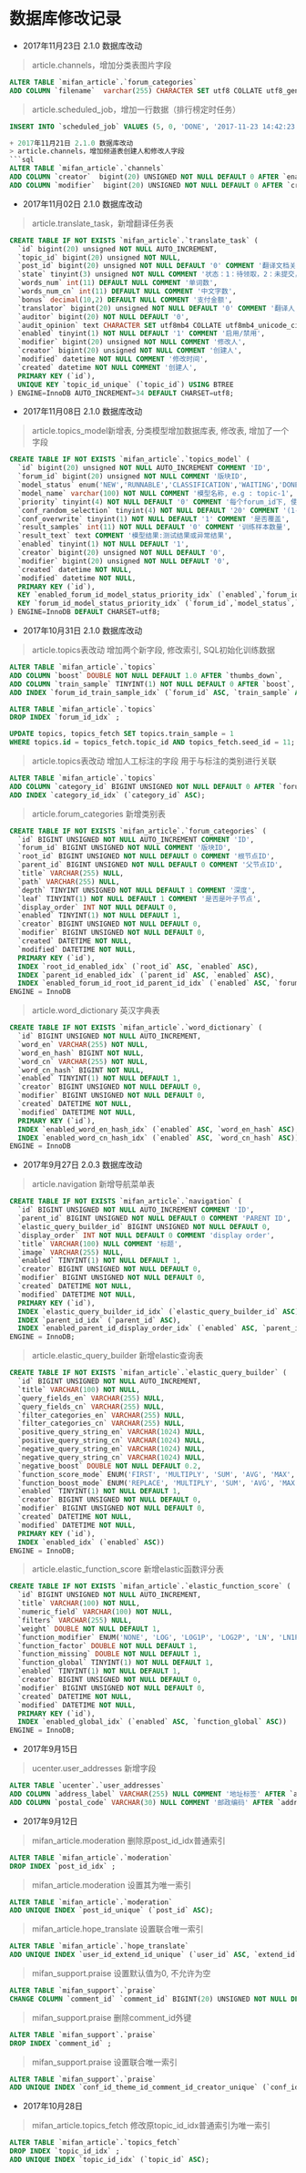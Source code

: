 # 数据库修改记录
+ 2017年11月23日 2.1.0 数据库改动

> article.channels，增加分类表图片字段
```sql
ALTER TABLE `mifan_article`.`forum_categories`
ADD COLUMN `filename`  varchar(255) CHARACTER SET utf8 COLLATE utf8_general_ci NOT NULL COMMENT '分类图片' AFTER `title`;
```

> article.scheduled_job，增加一行数据（排行榜定时任务）
```sql
INSERT INTO `scheduled_job` VALUES (5, 0, 'DONE', '2017-11-23 14:42:23', '2017-11-23 14:42:26', '2017-11-23 14:42:30', NULL, '排行榜定时', 1);

+ 2017年11月21日 2.1.0 数据库改动
> article.channels，增加频道表创建人和修改人字段
```sql
ALTER TABLE `mifan_article`.`channels`
ADD COLUMN `creator`  bigint(20) UNSIGNED NOT NULL DEFAULT 0 AFTER `enabled`,
ADD COLUMN `modifier`  bigint(20) UNSIGNED NOT NULL DEFAULT 0 AFTER `creator`;
```

+ 2017年11月02日 2.1.0 数据库改动
> article.translate_task，新增翻译任务表
```sql
CREATE TABLE IF NOT EXISTS `mifan_article`.`translate_task` (
  `id` bigint(20) unsigned NOT NULL AUTO_INCREMENT,
  `topic_id` bigint(20) unsigned NOT NULL,
  `post_id` bigint(20) unsigned NOT NULL DEFAULT '0' COMMENT '翻译文档关联id',
  `state` tinyint(3) unsigned NOT NULL COMMENT '状态：1：待领取，2：未提交，3：待审核，4：审核中，5：审核失败，6：审核成功，7：已支付',
  `words_num` int(11) DEFAULT NULL COMMENT '单词数',
  `words_num_cn` int(11) DEFAULT NULL COMMENT '中文字数',
  `bonus` decimal(10,2) DEFAULT NULL COMMENT '支付金额',
  `translator` bigint(20) unsigned NOT NULL DEFAULT '0' COMMENT '翻译人',
  `auditor` bigint(20) NOT NULL DEFAULT '0',
  `audit_opinion` text CHARACTER SET utf8mb4 COLLATE utf8mb4_unicode_ci COMMENT '审核员反馈',
  `enabled` tinyint(1) NOT NULL DEFAULT '1' COMMENT '启用/禁用',
  `modifier` bigint(20) unsigned NOT NULL COMMENT '修改人',
  `creator` bigint(20) unsigned NOT NULL COMMENT '创建人',
  `modified` datetime NOT NULL COMMENT '修改时间',
  `created` datetime NOT NULL COMMENT '创建人',
  PRIMARY KEY (`id`),
  UNIQUE KEY `topic_id_unique` (`topic_id`) USING BTREE
) ENGINE=InnoDB AUTO_INCREMENT=34 DEFAULT CHARSET=utf8;
```
+ 2017年11月08日 2.1.0 数据库改动
> article.topics_model新增表, 分类模型增加数据库表, 修改表, 增加了一个字段
```sql
CREATE TABLE IF NOT EXISTS `mifan_article`.`topics_model` (
  `id` bigint(20) unsigned NOT NULL AUTO_INCREMENT COMMENT 'ID',
  `forum_id` bigint(20) unsigned NOT NULL COMMENT '版块ID',
  `model_status` enum('NEW','RUNNABLE','CLASSIFICATION','WAITING','DONE','DELETE','TERMINATED') NOT NULL DEFAULT 'NEW' COMMENT 'NEW:新创建的模型\nRUNNABLE:正在执行训练的模型\nCLASSIFICATION:正在执行全量分类\nWAITING:等待\nDONE:完成\nDELETE:已经被删除, 无法回滚\nTERMINATED:训练中的模型被终止',
  `model_name` varchar(100) NOT NULL COMMENT '模型名称, e.g : topic-1',
  `priority` tinyint(4) NOT NULL DEFAULT '0' COMMENT '每个forum_id下, 使用一个优先级最高的模型用于分类',
  `conf_random_selection` tinyint(4) NOT NULL DEFAULT '20' COMMENT '(1-100) n%用于测试数据',
  `conf_overwrite` tinyint(1) NOT NULL DEFAULT '1' COMMENT '是否覆盖',
  `result_samples` int(11) NOT NULL DEFAULT '0' COMMENT '训练样本数量',
  `result_text` text COMMENT '模型结果:测试结果或异常结果',
  `enabled` tinyint(1) NOT NULL DEFAULT '1',
  `creator` bigint(20) unsigned NOT NULL DEFAULT '0',
  `modifier` bigint(20) unsigned NOT NULL DEFAULT '0',
  `created` datetime NOT NULL,
  `modified` datetime NOT NULL,
  PRIMARY KEY (`id`),
  KEY `enabled_forum_id_model_status_priority_idx` (`enabled`,`forum_id`,`model_status`,`priority`),
  KEY `forum_id_model_status_priority_idx` (`forum_id`,`model_status`,`priority`)
) ENGINE=InnoDB DEFAULT CHARSET=utf8;
```
+ 2017年10月31日 2.1.0 数据库改动
> article.topics表改动 增加两个新字段, 修改索引, SQL初始化训练数据
```sql
ALTER TABLE `mifan_article`.`topics` 
ADD COLUMN `boost` DOUBLE NOT NULL DEFAULT 1.0 AFTER `thumbs_down`,
ADD COLUMN `train_sample` TINYINT(1) NOT NULL DEFAULT 0 AFTER `boost`,
ADD INDEX `forum_id_train_sample_idx` (`forum_id` ASC, `train_sample` ASC);
```
```sql
ALTER TABLE `mifan_article`.`topics` 
DROP INDEX `forum_id_idx` ;
```
```sql
UPDATE topics, topics_fetch SET topics.train_sample = 1 
WHERE topics.id = topics_fetch.topic_id AND topics_fetch.seed_id = 11;
```
> article.topics表改动 增加人工标注的字段 用于与标注的类别进行关联
```sql
ALTER TABLE `mifan_article`.`topics` 
ADD COLUMN `category_id` BIGINT UNSIGNED NOT NULL DEFAULT 0 AFTER `forum_id`,
ADD INDEX `category_id_idx` (`category_id` ASC);
```
> article.forum_categories 新增类别表
```sql
CREATE TABLE IF NOT EXISTS `mifan_article`.`forum_categories` (
  `id` BIGINT UNSIGNED NOT NULL AUTO_INCREMENT COMMENT 'ID',
  `forum_id` BIGINT UNSIGNED NOT NULL COMMENT '版块ID',
  `root_id` BIGINT UNSIGNED NOT NULL DEFAULT 0 COMMENT '根节点ID',
  `parent_id` BIGINT UNSIGNED NOT NULL DEFAULT 0 COMMENT '父节点ID',
  `title` VARCHAR(255) NULL,
  `path` VARCHAR(255) NULL,
  `depth` TINYINT UNSIGNED NOT NULL DEFAULT 1 COMMENT '深度',
  `leaf` TINYINT(1) NOT NULL DEFAULT 1 COMMENT '是否是叶子节点',
  `display_order` INT NOT NULL DEFAULT 0,
  `enabled` TINYINT(1) NOT NULL DEFAULT 1,
  `creator` BIGINT UNSIGNED NOT NULL DEFAULT 0,
  `modifier` BIGINT UNSIGNED NOT NULL DEFAULT 0,
  `created` DATETIME NOT NULL,
  `modified` DATETIME NOT NULL,
  PRIMARY KEY (`id`),
  INDEX `root_id_enabled_idx` (`root_id` ASC, `enabled` ASC),
  INDEX `parent_id_enabled_idx` (`parent_id` ASC, `enabled` ASC),
  INDEX `enabled_forum_id_root_id_parent_id_idx` (`enabled` ASC, `forum_id` ASC, `root_id` ASC, `parent_id` ASC))
ENGINE = InnoDB
```
> article.word_dictionary 英汉字典表
```sql
CREATE TABLE IF NOT EXISTS `mifan_article`.`word_dictionary` (
  `id` BIGINT UNSIGNED NOT NULL AUTO_INCREMENT,
  `word_en` VARCHAR(255) NOT NULL,
  `word_en_hash` BIGINT NOT NULL,
  `word_cn` VARCHAR(255) NOT NULL,
  `word_cn_hash` BIGINT NOT NULL,
  `enabled` TINYINT(1) NOT NULL DEFAULT 1,
  `creator` BIGINT UNSIGNED NOT NULL DEFAULT 0,
  `modifier` BIGINT UNSIGNED NOT NULL DEFAULT 0,
  `created` DATETIME NOT NULL,
  `modified` DATETIME NOT NULL,
  PRIMARY KEY (`id`),
  INDEX `enabled_word_en_hash_idx` (`enabled` ASC, `word_en_hash` ASC),
  INDEX `enabled_word_cn_hash_idx` (`enabled` ASC, `word_cn_hash` ASC))
ENGINE = InnoDB
```
+ 2017年9月27日 2.0.3 数据库改动
> article.navigation 新增导航菜单表
```sql
CREATE TABLE IF NOT EXISTS `mifan_article`.`navigation` (
  `id` BIGINT UNSIGNED NOT NULL AUTO_INCREMENT COMMENT 'ID',
  `parent_id` BIGINT UNSIGNED NOT NULL DEFAULT 0 COMMENT 'PARENT ID',
  `elastic_query_builder_id` BIGINT UNSIGNED NOT NULL DEFAULT 0,
  `display_order` INT NOT NULL DEFAULT 0 COMMENT 'display order',
  `title` VARCHAR(100) NULL COMMENT '标题',
  `image` VARCHAR(255) NULL,
  `enabled` TINYINT(1) NOT NULL DEFAULT 1,
  `creator` BIGINT UNSIGNED NOT NULL DEFAULT 0,
  `modifier` BIGINT UNSIGNED NOT NULL DEFAULT 0,
  `created` DATETIME NOT NULL,
  `modified` DATETIME NOT NULL,
  PRIMARY KEY (`id`),
  INDEX `elastic_query_builder_id_idx` (`elastic_query_builder_id` ASC),
  INDEX `parent_id_idx` (`parent_id` ASC),
  INDEX `enabled_parent_id_display_order_idx` (`enabled` ASC, `parent_id` ASC, `display_order` ASC))
ENGINE = InnoDB;
```
> article.elastic_query_builder 新增elastic查询表
```sql
CREATE TABLE IF NOT EXISTS `mifan_article`.`elastic_query_builder` (
  `id` BIGINT UNSIGNED NOT NULL AUTO_INCREMENT,
  `title` VARCHAR(100) NOT NULL,
  `query_fields_en` VARCHAR(255) NULL,
  `query_fields_cn` VARCHAR(255) NULL,
  `filter_categories_en` VARCHAR(255) NULL,
  `filter_categories_cn` VARCHAR(255) NULL,
  `positive_query_string_en` VARCHAR(1024) NULL,
  `positive_query_string_cn` VARCHAR(1024) NULL,
  `negative_query_string_en` VARCHAR(1024) NULL,
  `negative_query_string_cn` VARCHAR(1024) NULL,
  `negative_boost` DOUBLE NOT NULL DEFAULT 0.2,
  `function_score_mode` ENUM('FIRST', 'MULTIPLY', 'SUM', 'AVG', 'MAX', 'MIN') NOT NULL DEFAULT 'MULTIPLY',
  `function_boost_mode` ENUM('REPLACE', 'MULTIPLY', 'SUM', 'AVG', 'MAX', 'MIN') NOT NULL DEFAULT 'MULTIPLY',
  `enabled` TINYINT(1) NOT NULL DEFAULT 1,
  `creator` BIGINT UNSIGNED NOT NULL DEFAULT 0,
  `modifier` BIGINT UNSIGNED NOT NULL DEFAULT 0,
  `created` DATETIME NOT NULL,
  `modified` DATETIME NOT NULL,
  PRIMARY KEY (`id`),
  INDEX `enabled_idx` (`enabled` ASC))
ENGINE = InnoDB;
```
> article.elastic_function_score 新增elastic函数评分表
```sql
CREATE TABLE IF NOT EXISTS `mifan_article`.`elastic_function_score` (
  `id` BIGINT UNSIGNED NOT NULL AUTO_INCREMENT,
  `title` VARCHAR(100) NOT NULL,
  `numeric_field` VARCHAR(100) NOT NULL,
  `filters` VARCHAR(255) NULL,
  `weight` DOUBLE NOT NULL DEFAULT 1,
  `function_modifier` ENUM('NONE', 'LOG', 'LOG1P', 'LOG2P', 'LN', 'LN1P', 'LN2P', 'SQUARE', 'SQRT', 'RECIPROCAL') NOT NULL DEFAULT 'NONE',
  `function_factor` DOUBLE NOT NULL DEFAULT 1,
  `function_missing` DOUBLE NOT NULL DEFAULT 1,
  `function_global` TINYINT(1) NOT NULL DEFAULT 1,
  `enabled` TINYINT(1) NOT NULL DEFAULT 1,
  `creator` BIGINT UNSIGNED NOT NULL DEFAULT 0,
  `modifier` BIGINT UNSIGNED NOT NULL DEFAULT 0,
  `created` DATETIME NOT NULL,
  `modified` DATETIME NOT NULL,
  PRIMARY KEY (`id`),
  INDEX `enabled_global_idx` (`enabled` ASC, `function_global` ASC))
ENGINE = InnoDB;
```

+ 2017年9月15日 
> ucenter.user_addresses 新增字段
```sql
ALTER TABLE `ucenter`.`user_addresses` 
ADD COLUMN `address_label` VARCHAR(255) NULL COMMENT '地址标签' AFTER `address`,
ADD COLUMN `postal_code` VARCHAR(30) NULL COMMENT '邮政编码' AFTER `address_label`;
```
+ 2017年9月12日 
> mifan_article.moderation 删除原post_id_idx普通索引
```sql
ALTER TABLE `mifan_article`.`moderation` 
DROP INDEX `post_id_idx` ;
```

> mifan_article.moderation 设置其为唯一索引
```sql
ALTER TABLE `mifan_article`.`moderation` 
ADD UNIQUE INDEX `post_id_unique` (`post_id` ASC);
```

> mifan_article.hope_translate 设置联合唯一索引
```sql
ALTER TABLE `mifan_article`.`hope_translate` 
ADD UNIQUE INDEX `user_id_extend_id_unique` (`user_id` ASC, `extend_id` ASC);
```

> mifan_support.praise 设置默认值为0, 不允许为空
```sql
ALTER TABLE `mifan_support`.`praise` 
CHANGE COLUMN `comment_id` `comment_id` BIGINT(20) UNSIGNED NOT NULL DEFAULT '0' COMMENT '评论标识' ;
```

>  mifan_support.praise 删除comment_id外键
```sql
ALTER TABLE `mifan_support`.`praise` 
DROP INDEX `comment_id` ;
```

>  mifan_support.praise 设置联合唯一索引
```sql
ALTER TABLE `mifan_support`.`praise` 
ADD UNIQUE INDEX `conf_id_theme_id_comment_id_creator_unique` (`conf_id` ASC, `theme_id` ASC, `comment_id` ASC, `creator` ASC);
```
+ 2017年10月28日 
> mifan_article.topics_fetch 修改原topic_id_idx普通索引为唯一索引
```sql
ALTER TABLE `mifan_article`.`topics_fetch` 
DROP INDEX `topic_id_idx` ;
ADD UNIQUE INDEX `topic_id_idx` (`topic_id` ASC);
```
